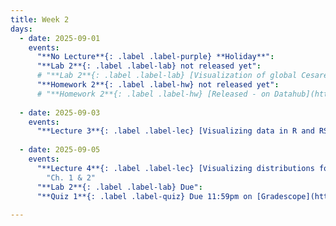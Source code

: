 ```yaml
---
title: Week 2
days:
  - date: 2025-09-01
    events:
      "**No Lecture**{: .label .label-purple} **Holiday**":
      "**Lab 2**{: .label .label-lab} not released yet":
      # "**Lab 2**{: .label .label-lab} [Visualization of global Cesarean delivery rates](https://publichealth.datahub.berkeley.edu/hub/user-redirect/git-pull?repo=https%3A%2F%2Fgithub.com%2Fph142-ucb%2Fph142-fa25&urlpath=rstudio%2F&branch=main) - Released":
      "**Homework 2**{: .label .label-hw} not released yet":
      # "**Homework 2**{: .label .label-hw} [Released - on Datahub](https://publichealth.datahub.berkeley.edu/hub/user-redirect/git-pull?repo=https%3A%2F%2Fgithub.com%2Fph142-ucb%2Fph142-fa25&urlpath=rstudio%2F&branch=main)":
      
  - date: 2025-09-03
    events:
      "**Lecture 3**{: .label .label-lec} [Visualizing data in R and RStudio (ggplot2 package)](https://ph142-ucb.github.io/fa25/src/lec/003_Visualizing-data-in-R.pdf)":
      
  - date: 2025-09-05
    events:
      "**Lecture 4**{: .label .label-lec} [Visualizing distributions for one variable, numerically summarizing spread and central tendency](https://ph142-ucb.github.io/fa25/src/lec/Lec-4A_Visualizing-distributions.pdf)":
        "Ch. 1 & 2"
      "**Lab 2**{: .label .label-lab} Due":
      "**Quiz 1**{: .label .label-quiz} Due 11:59pm on [Gradescope](https://www.gradescope.com/courses/833518)":
      
---
```



